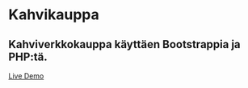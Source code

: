 # Kahvikauppa
## Kahviverkkokauppa käyttäen Bootstrappia ja PHP:tä.

[Live Demo](https://www.kuuras22.treok.io/kahvikeisari)
